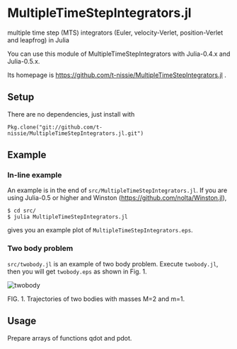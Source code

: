 MultipleTimeStepIntegrators.jl
==============================
multiple time step (MTS) integrators (Euler, velocity-Verlet, position-Verlet and leapfrog) in Julia

You can use this module of MultipleTimeStepIntegrators with Julia-0.4.x and Julia-0.5.x.

Its homepage is https://github.com/t-nissie/MultipleTimeStepIntegrators.jl .

## Setup
There are no dependencies, just install with

    Pkg.clone("git://github.com/t-nissie/MultipleTimeStepIntegrators.jl.git")

## Example
### In-line example
An example is in the end of `src/MultipleTimeStepIntegrators.jl`.
If you are using Julia-0.5 or higher and
Winston (https://github.com/nolta/Winston.jl),

    $ cd src/
    $ julia MultipleTimeStepIntegrators.jl

gives you an example plot of `MultipleTimeStepIntegrators.eps`.

### Two body problem
`src/twobody.jl` is an example of two body problem.
Execute `twobody.jl`, then you will get `twobody.eps` as shown in Fig. 1.

![twobody](https://raw.githubusercontent.com/t-nissie/MultipleTimeStepIntegrators.jl/master/docs/twobody.jpg "two body problem")

FIG. 1. Trajectories of two bodies with masses M=2 and m=1.

## Usage
Prepare arrays of functions qdot and pdot.
